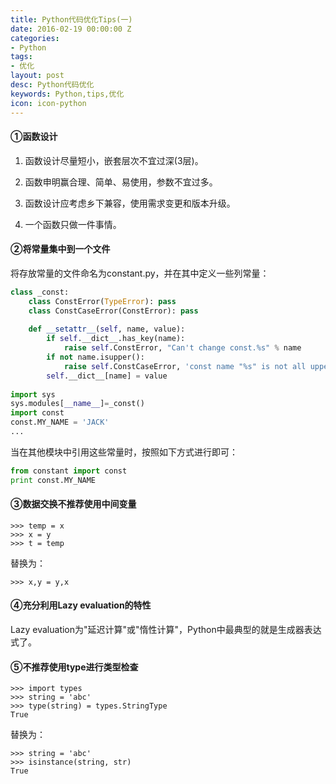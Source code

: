 ```yaml
---
title: Python代码优化Tips(一)
date: 2016-02-19 00:00:00 Z
categories:
- Python
tags:
- 优化
layout: post
desc: Python代码优化
keywords: Python,tips,优化
icon: icon-python
---
```


#### ①函数设计

1. 函数设计尽量短小，嵌套层次不宜过深(3层)。

2. 函数申明赢合理、简单、易使用，参数不宜过多。

3. 函数设计应考虑乡下兼容，使用需求变更和版本升级。

4. 一个函数只做一件事情。

#### ②将常量集中到一个文件

将存放常量的文件命名为constant.py，并在其中定义一些列常量：

``` python
class _const:
    class ConstError(TypeError): pass
    class ConstCaseError(ConstError): pass
    
    def __setattr__(self, name, value):
        if self.__dict__.has_key(name):
            raise self.ConstError, "Can't change const.%s" % name
        if not name.isupper():
            raise self.ConstCaseError, 'const name "%s" is not all uppercase' % name
        self.__dict__[name] = value
        
import sys
sys.modules[__name__]=_const()
import const
const.MY_NAME = 'JACK'
...
```

当在其他模块中引用这些常量时，按照如下方式进行即可：

``` python
from constant import const
print const.MY_NAME
```

#### ③数据交换不推荐使用中间变量

```
>>> temp = x
>>> x = y
>>> t = temp
```

替换为：

```
>>> x,y = y,x
```

#### ④充分利用Lazy evaluation的特性

Lazy evaluation为"延迟计算"或"惰性计算"，Python中最典型的就是生成器表达式了。

#### ⑤不推荐使用type进行类型检查

```
>>> import types
>>> string = 'abc'
>>> type(string) = types.StringType
True
```

替换为：

```
>>> string = 'abc'
>>> isinstance(string, str)
True
```
